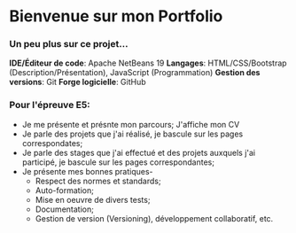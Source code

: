 # Bienvenue sur mon Portfolio

### Un peu plus sur ce projet...
**IDE/Éditeur de code**: Apache NetBeans 19
**Langages**: HTML/CSS/Bootstrap (Description/Présentation), JavaScript (Programmation)
**Gestion des versions**: Git
**Forge logicielle**: GitHub

### Pour l'épreuve E5:
- Je me présente et présnte mon parcours; J'affiche mon CV
- Je parle des projets que j'ai réalisé, je bascule sur les pages correspondates;
- Je parle des stages que j'ai effectué et des projets auxquels j'ai participé, je bascule sur les pages correspondantes;
- Je présente mes bonnes pratiques-
    - Respect des normes et standards;
    - Auto-formation;
    - Mise en oeuvre de divers tests;
    - Documentation;
    - Gestion de version (Versioning), développement collaboratif, etc.

